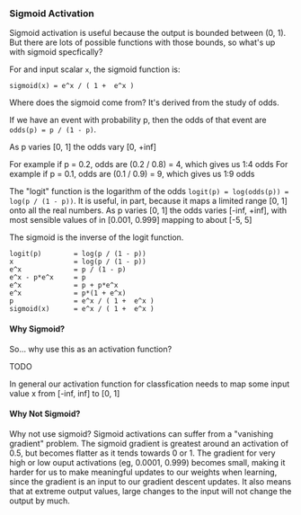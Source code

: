 ### Sigmoid Activation

Sigmoid activation is useful because the output is bounded between (0, 1). But there are lots of possible functions with those bounds, so what's up with sigmoid specfically?

For and input scalar `x`, the sigmoid function is:

```
sigmoid(x) = e^x / ( 1 +  e^x )
```

Where does the sigmoid come from? It's derived from the study of odds.

If we have an event with probability p, then the odds of that event are `odds(p) = p / (1 - p)`.

As p varies [0, 1] the odds vary [0, +inf]

For example if p = 0.2, odds are (0.2 / 0.8) = 4, which gives us 1:4 odds
For example if p = 0.1, odds are (0.1 / 0.9) = 9, which gives us 1:9 odds

The "logit" function is the logarithm of the odds `logit(p) = log(odds(p)) = log(p / (1 - p))`.
It is useful, in part, because it maps a limited range [0, 1] onto all the real numbers.
As p varies [0, 1] the odds varies [-inf, +inf], with most sensible values of in [0.001, 0.999] mapping to about [-5, 5]

The sigmoid is the  inverse of the logit function.

```
logit(p)        = log(p / (1 - p))
x               = log(p / (1 - p))
e^x             = p / (1 - p)
e^x - p*e^x     = p
e^x             = p + p*e^x
e^x             = p*(1 + e^x)
p               = e^x / ( 1 +  e^x )
sigmoid(x)      = e^x / ( 1 +  e^x )
```

#### Why Sigmoid?

So... why use this as an activation function?

TODO

In general our activation function for classfication needs to map some input value x from [-inf, inf] to [0, 1]


#### Why Not Sigmoid?

Why not use sigmoid? Sigmoid activations can suffer from a "vanishing gradient" problem. The sigmoid gradient is greatest around an activation of 0.5, but becomes flatter as it tends towards 0 or 1. The gradient for very high or low ouput activations (eg, 0.0001, 0.999) becomes small, making it harder for us to make meaningful updates to our weights when learning, since the gradient is an input to our gradient descent updates. It also means that at extreme output values, large changes to the input will not change the output by much.
